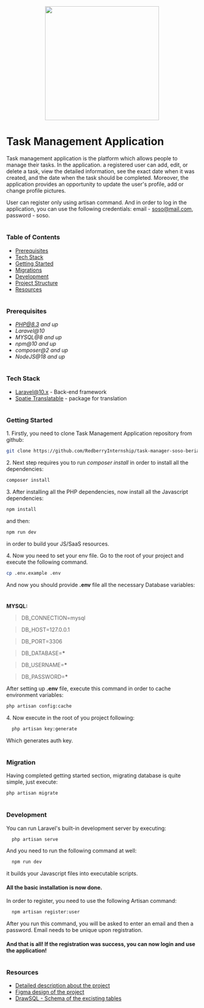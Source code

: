 <div>
	<div align="center">
	<img width="300" src="https://3040593345-files.gitbook.io/~/files/v0/b/gitbook-x-prod.appspot.com/o/spaces%2FwJ6ZQDeSoLTHwTIMhyeb%2Fuploads%2FbgOiWcCNyQMZfd120C68%2Fdepositphotos_406412896-stock-illustration-vector-check-list-stopwatch-efficiency.jpg?alt=media&token=18c3ff8a-5da3-4796-bbf3-6d1b9e8383ca">
	</div>
	<h1>Task Management Application</h1>
</div>

Task management application is the platform which allows people to manage their tasks. In the application. a registered user can add, edit, or delete a task, view the detailed information, see the exact date when it was created, and the date when the task should be completed. Moreover, the application provides an opportunity to update the user's profile, add or change profile pictures.

User can register only using artisan command. And in order to log in the application, you can use the following credentials: email - soso@mail.com, password - soso.

#

### Table of Contents

-   [Prerequisites](#prerequisites)
-   [Tech Stack](#tech-stack)
-   [Getting Started](#getting-started)
-   [Migrations](#migration)
-   [Development](#development)
-   [Project Structure](#project-structure)
-   [Resources](#resources)

#

### Prerequisites

-   *PHP@8.3 and up*
-   _Laravel@10_
-   _MYSQL@8 and up_
-   _npm@10 and up_
-   _composer@2 and up_
-   _NodeJS@18 and up_

#

### Tech Stack

-   [Laravel@10.x](https://laravel.com/docs/10.x) - Back-end framework
-   [Spatie Translatable](https://github.com/spatie/laravel-translatable) - package for translation

#

### Getting Started

1\. Firstly, you need to clone Task Management Application repository from github:

```sh
git clone https://github.com/RedberryInternship/task-manager-soso-beriashvili.git
```

2\. Next step requires you to run _composer install_ in order to install all the dependencies:

```sh
composer install
```

3\. After installing all the PHP dependencies, now install all the Javascript dependencies:

```sh
npm install
```

and then:

```sh
npm run dev
```

in order to build your JS/SaaS resources.

4\. Now you need to set your env file. Go to the root of your project and execute the following command.

```sh
cp .env.example .env
```

And now you should provide **.env** file all the necessary Database variables:

#

**MYSQL:**

> DB_CONNECTION=mysql

> DB_HOST=127.0.0.1

> DB_PORT=3306

> DB_DATABASE=**\***

> DB_USERNAME=**\***

> DB_PASSWORD=**\***

After setting up **.env** file, execute this command in order to cache environment variables:

```sh
php artisan config:cache
```

4\. Now execute in the root of you project following:

```sh
  php artisan key:generate
```

Which generates auth key.

#

### Migration

Having completed getting started section, migrating database is quite simple, just execute:

```sh
php artisan migrate
```

#

### Development

You can run Laravel's built-in development server by executing:

```sh
  php artisan serve
```

And you need to run the following command at well:

```sh
  npm run dev
```

it builds your Javascript files into executable scripts.

#### All the basic installation is now done.

In order to register, you need to use the following Artisan command:

```sh
  npm artisan register:user
```

After you run this command, you will be asked to enter an email and then a password. Email needs to be unique upon registration.

#### And that is all! If the registration was success, you can now login and use the application!

#

### Resources

-   [Detailed description about the project](https://redberry.gitbook.io/assignment-i-task-manager/)
-   [Figma design of the project](https://www.figma.com/file/HkL8NHL7914PBgdYb6D3zN/Laravel-Dev?type=design&node-id=1-2&mode=design&t=S2CaGfNZN4CCA4Yt-0)
-   [DrawSQL - Schema of the excisting tables ](https://drawsql.app/teams/team-soso/diagrams/task-management)
